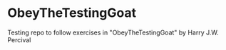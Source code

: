 # ObeyTheTestingGoat
Testing repo to follow exercises in "ObeyTheTestingGoat" by Harry J.W. Percival
